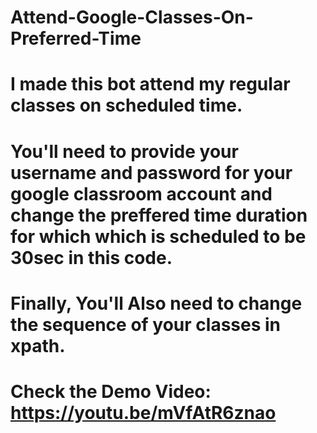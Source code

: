 # Attend-Google-Classes-On-Preferred-Time
# I made this bot attend my regular classes on scheduled time.
# You'll need to provide your username and password for your google classroom account and change the preffered time duration for which which is scheduled to be 30sec in this code.
# Finally, You'll Also need to change the sequence of your classes in xpath.
# Check the Demo Video: https://youtu.be/mVfAtR6znao
